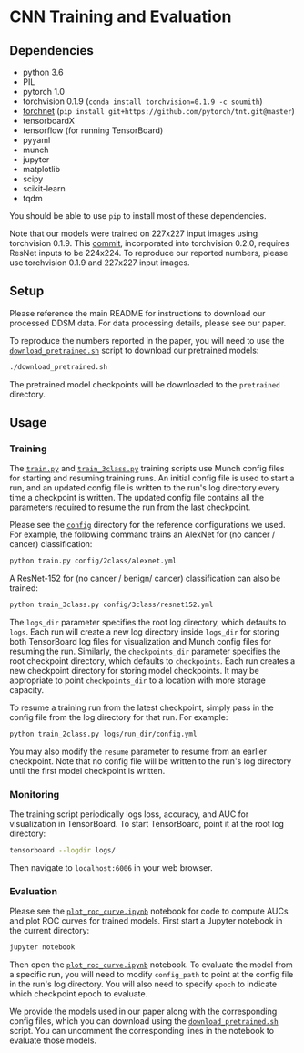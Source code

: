 
# CNN Training and Evaluation

## Dependencies

- python 3.6
- PIL
- pytorch 1.0
- torchvision 0.1.9 (`conda install torchvision=0.1.9 -c soumith`)
- [torchnet](https://github.com/pytorch/tnt) (`pip install git+https://github.com/pytorch/tnt.git@master`)
- tensorboardX
- tensorflow (for running TensorBoard)
- pyyaml
- munch
- jupyter
- matplotlib
- scipy
- scikit-learn
- tqdm

You should be able to use `pip` to install most of these dependencies.

Note that our models were trained on 227x227 input images using torchvision 0.1.9. This [commit](https://github.com/pytorch/vision/commit/df7524f2623126af25c6edd43d6e82110d502b69), incorporated into torchvision 0.2.0, requires ResNet inputs to be 224x224. To reproduce our reported numbers, please use torchvision 0.1.9 and 227x227 input images.

## Setup

Please reference the main README for instructions to download our processed DDSM data. For data processing details, please see our paper.

To reproduce the numbers reported in the paper, you will need to use the [`download_pretrained.sh`](download_pretrained.sh) script to download our pretrained models:

```bash
./download_pretrained.sh
```
The pretrained model checkpoints will be downloaded to the `pretrained` directory.

## Usage

### Training

The [`train.py`](train.py) and [`train_3class.py`](train_3class.py) training scripts use Munch config files for starting and resuming training runs. An initial config file is used to start a run, and an updated config file is written to the run's log directory every time a checkpoint is written. The updated config file contains all the parameters required to resume the run from the last checkpoint.

Please see the [`config`](config) directory for the reference configurations we used. For example, the following command trains an AlexNet for (no cancer / cancer) classification:

```bash
python train.py config/2class/alexnet.yml
```

A ResNet-152 for (no cancer / benign/ cancer) classification can also be trained:

```bash
python train_3class.py config/3class/resnet152.yml
```

The `logs_dir` parameter specifies the root log directory, which defaults to `logs`. Each run will create a new log directory inside `logs_dir` for storing both TensorBoard log files for visualization and Munch config files for resuming the run. Similarly, the `checkpoints_dir` parameter specifies the root checkpoint directory, which defaults to `checkpoints`. Each run creates a new checkpoint directory for storing model checkpoints. It may be appropriate to point `checkpoints_dir` to a location with more storage capacity.

To resume a training run from the latest checkpoint, simply pass in the config file from the log directory for that run. For example:

```bash
python train_2class.py logs/run_dir/config.yml
```

You may also modify the `resume` parameter to resume from an earlier checkpoint. Note that no config file will be written to the run's log directory until the first model checkpoint is written.

### Monitoring

The training script periodically logs loss, accuracy, and AUC for visualization in TensorBoard. To start TensorBoard, point it at the root log directory:

```bash
tensorboard --logdir logs/
```

Then navigate to `localhost:6006` in your web browser.

### Evaluation

Please see the [`plot_roc_curve.ipynb`](plot_roc_curve.ipynb) notebook for code to compute AUCs and plot ROC curves for trained models. First start a Jupyter notebook in the current directory:

```bash
jupyter notebook
```

Then open the [`plot_roc_curve.ipynb`](plot_roc_curve.ipynb) notebook. To evaluate the model from a specific run, you will need to modify `config_path` to point at the config file in the run's log directory. You will also need to specify `epoch` to indicate which checkpoint epoch to evaluate.

We provide the models used in our paper along with the corresponding config files, which you can download using the [`download_pretrained.sh`](download_pretrained.sh) script. You can uncomment the corresponding lines in the notebook to evaluate those models.
